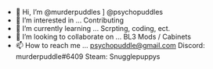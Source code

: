 - 👋 Hi, I’m @murderpuddles ] @psychopuddles 
- 👀 I’m interested in ... Contributing
- 🌱 I’m currently learning ... Scrpting, coding, ect.
- 💞️ I’m looking to collaborate on ... BL3 Mods / Cabinets 
- 📫 How to reach me ... psychopuddle@gmail.com
Discord: murderpuddle#6409 Steam: Snugglepuppys
<!---
murderpuddles/murderpuddles is a ✨ special ✨ repository because its `README.md` (this file) appears on your GitHub profile.
You can click the Preview link to take a look at your changes.
--->
